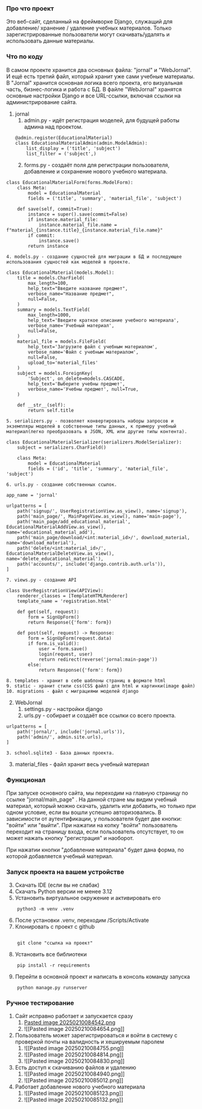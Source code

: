 ### Про что проект

Это веб-сайт, сделанный на фреймворке Django, служащий для добавление/ хранение / удаление учебных материалов. Только зарегистрированные пользователи могут скачивать/удалять и использовать данные материалы.

  

### Что по коду

В самом проекте хранится два основных файла: "jornal" и "WebJornal". И ещё есть третий файл, который хранит уже сами учебные материалы. В "Jornal" хранится основная логика всего проекта, его визуальная часть, бизнес-логика и работа с БД. В файле  "WebJornal" хранятся основные настройки Django и все URL-ссылки, включая ссылки на администрирование сайта.
1. jornal
	1. admin.py - идёт регистрация моделей, для будущей работы админа над проектом.
	```
	@admin.register(EducationalMaterial)  
	class EducationalMaterialAdmin(admin.ModelAdmin):  
	    list_display = ('title', 'subject')  
	    list_filter = ('subject',)
	```
	2. forms.py - создаёт поля для регистрации пользователя, добавление и сохранение нового учебного материала.
```
class EducationalMaterialForm(forms.ModelForm):  
    class Meta:  
        model = EducationalMaterial  
        fields = ('title', 'summary', 'material_file', 'subject')  
  
    def save(self, commit=True):  
        instance = super().save(commit=False)  
        if instance.material_file:  
            instance.material_file.name = f"material_{instance.title}_{instance.material_file.name}"  
        if commit:  
            instance.save()  
        return instance
```
	4. models.py - создание сущностей для миграции в БД и последующее использования сущностей как моделей в проекте.
```
class EducationalMaterial(models.Model):  
    title = models.CharField(  
        max_length=100,  
        help_text="Введите название предмет",  
        verbose_name="Название предмет",  
        null=False,  
    )  
    summary = models.TextField(  
        max_length=1000,  
        help_text='Введите краткое описание учебного материала',  
        verbose_name='Учебный материал',  
        null=False,  
    )  
    material_file = models.FileField(  
        help_text='Загрузите файл с учебным материалом',  
        verbose_name='Файл с учебным материалом',  
        null=False,  
        upload_to='material_files'  
    )  
    subject = models.ForeignKey(  
        'Subject', on_delete=models.CASCADE,  
        help_text='Выберите учебны предмет',  
        verbose_name='Учебны предмет', null=True,  
    )  
  
    def __str__(self):  
        return self.title
```
	5. serializers.py - позволяет конвертировать наборы запросов и экземпляры моделей в собственные типы данных, к примеру учебный материал(легко преобразовать в JSON, XML или другие типы контента).
```
class EducationalMaterialSerializer(serializers.ModelSerializer):  
    subject = serializers.CharField()  
  
    class Meta:  
        model = EducationalMaterial  
        fields = ('id', 'title', 'summary', 'material_file', 'subject')
```
	6. urls.py - создание собственных ссылок.
```
app_name = 'jornal'  
  
urlpatterns = [  
    path('signup/', UserRegistrationView.as_view(), name='signup'),  
    path('main_page/', MainPageView.as_view(), name='main-page'),  
    path('main_page/add_educational_material', EducationalMaterialAddView.as_view(), name='educational_material_add'),  
    path('main_page/download/<int:material_id>/', download_material, name='download_material'),  
    path('delete/<int:material_id>/', EducationalMaterialDeleteView.as_view(), name='delete_educational_material'),  
    path('accounts/', include('django.contrib.auth.urls')),  
]
```
	7. views.py - создание API
```
class UserRegistrationView(APIView):  
    renderer_classes = [TemplateHTMLRenderer]  
    template_name = 'registration.html'  
  
    def get(self, request):  
        form = SignUpForm()  
        return Response({'form': form})  
  
    def post(self, request) -> Response:  
        form = SignUpForm(request.data)  
        if form.is_valid():  
            user = form.save()  
            login(request, user)  
            return redirect(reverse('jornal:main-page'))  
        else:  
            return Response({'form': form})
```
	8. templates - хранит в себе шаблоны страниц в формате html
	9. static - хранит стили css(CSS файл) для html и картинки(image файл)
	10. migrations - файл с миграциями моделей django
2. WebJornal
	1. settings.py - настройки django
	2. urls.py - собирает и создаёт все ссылки со всего проекта.
```
urlpatterns = [  
    path('jornal/', include('jornal.urls')),  
    path('admin/', admin.site.urls),  
]
```
	3. school.sqlite3 - База данных проекта.
3. material_files - файл хранит весь учебный материал
	  

### Функционал

При запуске основного сайта, мы переходим на главную страницу по ссылке  "jornal/main_page" . На данной стране мы видим учебный материал, который можно скачать, удалить или добавить, но только при одном условие, если вы вошли успешно авторизовались. В зависимости от аутентификации, у пользователя будет две кнопки: "войти" или "выйти". При нажатии на копку "войти" пользователь переходит на страницу входа, если пользователь отсутствует, то он может нажать кнопку "регистрация" и наоборот.

При нажатии кнопки "добавление материала" будет дана форма, по которой добавляется учебный материал.

### Запуск проекта на вашем устройстве
3. Скачать IDE (если вы не слабак)
4. Скачать Python версии не менее 3.12
5. Установить виртуальное окружение и активировать его
```
    python3 -m venv .venv
```
6. После установки .venv, переходим /Scripts/Activate
7. Клонировать с проект с github
```

    git clone "ссылка на проект"
```
8. Установить все библиотеки

```
    pip install -r requirements
```
9. Перейти в основной проект и написать в консоль команду запуска

```
    python manage.py runserver  
```

### Ручное тестирование
1. Сайт исправно работает и запускается сразу
	1. [Pasted image 20250210084542.png](https://github.com/Provod228/herny_django_chast2/blob/master/documentashion/file_image/Pasted%20image%2020250210084542.png)
	2. ![[Pasted image 20250210084654.png]]
2. Пользователь может зарегистрироваться и войти в систему с проверкой почты на валидность и хешируемым паролем
	1. ![[Pasted image 20250210084755.png]]
	2. ![[Pasted image 20250210084814.png]]
	3. ![[Pasted image 20250210084830.png]]
3. Есть доступ к скачиванию файлов и удалению
	1. ![[Pasted image 20250210084940.png]]
	2. ![[Pasted image 20250210085012.png]]
4. Работает добавление нового учебного материала
	1. ![[Pasted image 20250210085123.png]]
	2. ![[Pasted image 20250210085132.png]]
